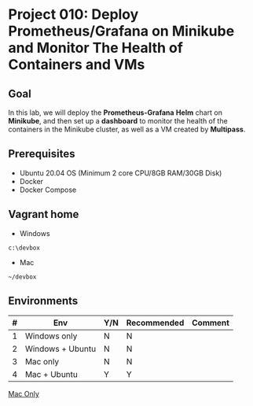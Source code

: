# Project 010: Deploy Prometheus/Grafana on Minikube and Monitor The Health of Containers and VMs

## Goal

In this lab, we will deploy the **Prometheus-Grafana** **Helm** chart on **Minikube**, and then set up a **dashboard** to monitor the health of the containers in the Minikube cluster, as well as a VM created by **Multipass**.

## Prerequisites

- Ubuntu 20.04 OS (Minimum 2 core CPU/8GB RAM/30GB Disk)
- Docker
- Docker Compose

## Vagrant home

- Windows

`c:\devbox`

- Mac

`~/devbox`

## Environments

| #  | Env  | Y/N  | Recommended   |  Comment |
|---|---|---|---|---|
| 1 | Windows only | N | N |   |
| 2 | Windows + Ubuntu | N | N |   |
| 3 | Mac only | N | N |   |
| 4 | Mac + Ubuntu | Y | Y |   |

[Mac Only](03_YN_MacOnly.md)

<!--
[Windows Only](01_N_WindowsOnly.md)

[With_Windows_Ubuntu](02_Y_Windows_Ubuntu.md)

[With_Mac_Ubuntu](04_Y_Mac_Ubuntu.md)
-->
